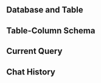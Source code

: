 ## Database and Table

<Database and Table>

## Table-Column Schema

<Table-Column Schema>

## Current Query

<Current Query>

## Chat History

<Chat History>
